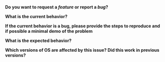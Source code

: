 **Do you want to request a *feature* or report a *bug*?**

**What is the current behavior?**

**If the current behavior is a bug, please provide the steps to reproduce and if possible a minimal demo of the problem**

**What is the expected behavior?**

**Which versions of OS are affected by this issue? Did this work in previous versions?**
